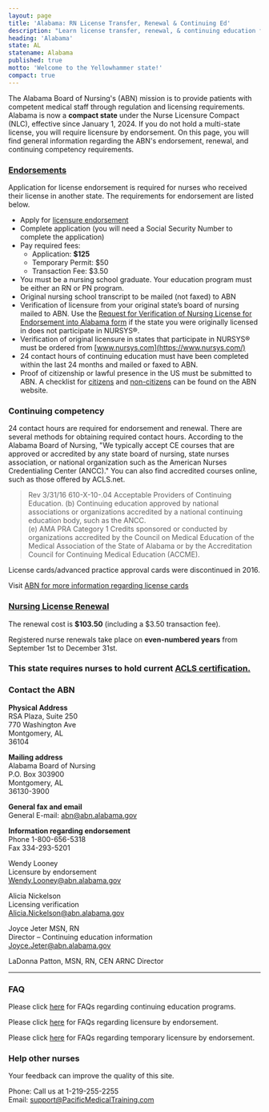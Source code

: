 ```yaml
---
layout: page
title: 'Alabama: RN License Transfer, Renewal & Continuing Ed'
description: "Learn license transfer, renewal, & continuing education for RNs in Alabama. Follow steps to keep your license up-to-date."
heading: 'Alabama'
state: AL
statename: Alabama
published: true
motto: 'Welcome to the Yellowhammer state!'
compact: true
---
```


The Alabama Board of Nursing's (ABN) mission is to provide patients with competent medical staff through regulation and licensing requirements. Alabama is now a **compact state** under the Nurse Licensure Compact (NLC), effective since January 1, 2024. If you do not hold a multi-state license, you will require licensure by endorsement. On this page, you will find general information regarding the ABN's endorsement, renewal, and continuing competency requirements.

### [Endorsements](https://www.abn.alabama.gov/licensing/apply/licensure-by-endorsement/)

Application for license endorsement is required for nurses who received their license in another state. The requirements for endorsement are listed below.

- Apply for [licensure endorsement](https://www.abn.alabama.gov/licensing/apply/licensure-by-endorsement/endorsement-basic-requirements/)
- Complete application (you will need a Social Security Number to complete the application)
- Pay required fees:
  - Application: **$125**
  - Temporary Permit: $50
  - Transaction Fee: $3.50
- You must be a nursing school graduate. Your education program must be either an RN or PN program.
- Original nursing school transcript to be mailed (not faxed) to ABN
- Verification of licensure from your original state’s board of nursing mailed to ABN. Use the [Request for Verification of Nursing License for Endorsement into Alabama form](https://www.abn.alabama.gov/licensing/apply/licensure-by-endorsement/endorsement-basic-requirements/) if the state you were originally licensed in does not participate in NURSYS®.
- Verification of original licensure in states that participate in NURSYS® must be ordered from [www.nursys.com](https://www.nursys.com/)
- 24 contact hours of continuing education must have been completed within the last 24 months and mailed or faxed to ABN.
- Proof of citizenship or lawful presence in the US must be submitted to ABN. A checklist for [citizens](https://www.abn.alabama.gov/licensing/apply/licensure-by-endorsement/endorsement-basic-requirements/) and [non-citizens](https://www.abn.alabama.gov/wp-content/uploads/2023/09/NonCitizen_Endorsement_Checklist.pdf) can be found on the ABN website.

### Continuing competency

24 contact hours are required for endorsement and renewal. There are several methods for obtaining required contact hours. According to the Alabama Board of Nursing, "We typically accept CE courses that are approved or accredited by any state board of nursing, state nurses association, or national organization such as the American Nurses Credentialing Center (ANCC)." You can also find accredited courses online, such as those offered by ACLS.net.

> Rev 3/31/16 610-X-10-.04 Acceptable Providers of Continuing Education.
> (b) Continuing education approved by national associations or organizations accredited by a national continuing education body, such as the ANCC.  
> (e) AMA PRA Category 1 Credits sponsored or conducted by organizations accredited by the Council on Medical Education of the Medical Association of the State of Alabama or by the Accreditation Council for Continuing Medical Education (ACCME).

License cards/advanced practice approval cards were discontinued in 2016.

Visit [ABN for more information regarding license cards](https://www.abn.alabama.gov/licensing/advanced-practice/faqs/)

### [Nursing License Renewal](https://www.abn.alabama.gov/licensing/renewal/)

The renewal cost is **$103.50** (including a $3.50 transaction fee).

Registered nurse renewals take place on **even-numbered years** from September 1st to December 31st.

### This state requires nurses to hold current [ACLS certification.](https://www.acls.net/alabama-acls-pals-bls)

### Contact the ABN

**Physical Address**  
RSA Plaza, Suite 250  
770 Washington Ave  
Montgomery, AL  
36104

**Mailing address**  
Alabama Board of Nursing  
P.O. Box 303900  
Montgomery, AL  
36130-3900

**General fax and email**  
General E-mail: [abn@abn.alabama.gov](mailto:abn@abn.alabama.gov?subject=Alabama%20RN%20license%20questions&body=Hello.%20rnmobility.com%20mentioned%20that%20this%20email%20address%20is%20where%20I%20can%20send%20my%20registered%20nurse%20license%20questions.)

**Information regarding endorsement**  
Phone 1-800-656-5318  
Fax 334-293-5201

Wendy Looney  
Licensure by endorsement  
[Wendy.Looney@abn.alabama.gov](mailto:Wendy.Looney@abn.alabama.gov?subject=Alabama%20RN%20license%20questions&body=Hello.%20rnmobility.com%20mentioned%20that%20you%20are%20the%20right%20person%20to%20contact%20regarding%20licensure%20by%20endorsement.%20I%20had%20a%20few%20questions%20about%20the%20process.)

Alicia Nickelson  
Licensing verification  
[Alicia.Nickelson@abn.alabama.gov](mailto:Alicia.Nickelson@abn.alabama.gov?subject=Alabama%20RN%20license%20verification%20questions&body=Hello.%20rnmobility.com%20mentioned%20that%20you%20are%20the%20right%20person%20to%20contact%20regarding%20licensure%20verification.%20I%20had%20a%20few%20questions%20about%20the%20process.)

Joyce Jeter MSN, RN  
Director – Continuing education information  
[Joyce.Jeter@abn.alabama.gov](mailto:Joyce.Jeter@abn.alabama.gov?subject=Alabama%20RN%20license%20verification%20questions&body=Hello.%20rnmobility.com%20mentioned%20that%20you%20are%20the%20right%20person%20to%20contact%20regarding%20continuing%20education.%20I%20had%20a%20few%20questions.)

LaDonna Patton, MSN, RN, CEN ARNC Director

* * * * *

### FAQ

Please click [here](https://www.abn.alabama.gov/abn-nursing-excellence/nursing-ce/online-courses/faqs/) for FAQs regarding continuing education programs.

Please click [here](https://www.abn.alabama.gov/licensing/faqs/) for FAQs regarding licensure by endorsement.

Please click [here](https://www.abn.alabama.gov/licensing/faqs/) for FAQs regarding temporary licensure by endorsement.

### Help other nurses

Your feedback can improve the quality of this site.

Phone: Call us at 1-219-255-2255  
Email: [support@PacificMedicalTraining.com](mailto:support@PacificMedicalTraining.com?subject=Alabama%20state%20page&body=Hi%2C%20I%20had%20questions%20about%20the%20Alabama%20state%20page.%20I%20would%20also%20like%20to%20buy%20your%20ACLS%2C%20PALS%2C%20and%20BLS%20courses!)

